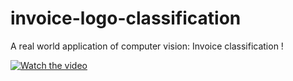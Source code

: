 # invoice-logo-classification

A real world application of computer vision: Invoice classification ! 

[![Watch the video](https://img.youtube.com/vi//0.jpg)](https://www.youtube.com/watch?v=)

